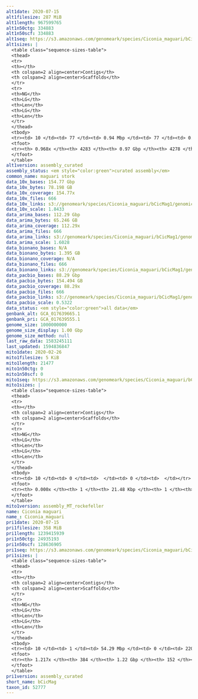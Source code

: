 ```yaml
---
alt1date: 2020-07-15
alt1filesize: 287 MiB
alt1length: 967599765
alt1n50ctg: 334883
alt1n50scf: 334883
alt1seq: https://s3.amazonaws.com/genomeark/species/Ciconia_maguari/bCicMag1/assembly_curated/bCicMag1.alt.cur.20200715.fasta.gz
alt1sizes: |
  <table class="sequence-sizes-table">
  <thead>
  <tr>
  <th></th>
  <th colspan=2 align=center>Contigs</th>
  <th colspan=2 align=center>Scaffolds</th>
  </tr>
  <tr>
  <th>NG</th>
  <th>LG</th>
  <th>Len</th>
  <th>LG</th>
  <th>Len</th>
  </tr>
  </thead>
  <tbody>
  <tr><td> 10 </td><td> 77 </td><td> 0.94 Mbp </td><td> 77 </td><td> 0.94 Mbp </td></tr>  <tr><td> 20 </td><td> 205 </td><td> 0.66 Mbp </td><td> 205 </td><td> 0.66 Mbp </td></tr>  <tr><td> 30 </td><td> 376 </td><td> 0.52 Mbp </td><td> 376 </td><td> 0.52 Mbp </td></tr>  <tr><td> 40 </td><td> 592 </td><td> 414.48 Kbp </td><td> 592 </td><td> 414.48 Kbp </td></tr>  <tr style="background-color:#cccccc;"><td> 50 </td><td> 862 </td><td> 334.88 Kbp </td><td> 862 </td><td> 334.88 Kbp </td></tr>  <tr><td> 60 </td><td> 1195 </td><td> 268.90 Kbp </td><td> 1195 </td><td> 268.90 Kbp </td></tr>  <tr><td> 70 </td><td> 1613 </td><td> 209.36 Kbp </td><td> 1613 </td><td> 209.36 Kbp </td></tr>  <tr><td> 80 </td><td> 2167 </td><td> 153.50 Kbp </td><td> 2167 </td><td> 153.50 Kbp </td></tr>  <tr><td> 90 </td><td> 3012 </td><td> 87.56 Kbp </td><td> 3012 </td><td> 87.56 Kbp </td></tr>  <tr><td> 100 </td><td> 0 </td><td>  </td><td> 0 </td><td>  </td></tr>  </tbody>
  <tfoot>
  <tr><th> 0.968x </th><th> 4283 </th><th> 0.97 Gbp </th><th> 4278 </th><th> 0.97 Gbp </th></tr>
  </tfoot>
  </table>
alt1version: assembly_curated
assembly_status: <em style="color:green">curated assembly</em>
common_name: maguari stork
data_10x_bases: 154.77 Gbp
data_10x_bytes: 78.198 GB
data_10x_coverage: 154.77x
data_10x_files: 666
data_10x_links: s3://genomeark/species/Ciconia_maguari/bCicMag1/genomic_data/10x/<br>
data_10x_scale: 1.8433
data_arima_bases: 112.29 Gbp
data_arima_bytes: 65.246 GB
data_arima_coverage: 112.29x
data_arima_files: 666
data_arima_links: s3://genomeark/species/Ciconia_maguari/bCicMag1/genomic_data/arima/<br>
data_arima_scale: 1.6028
data_bionano_bases: N/A
data_bionano_bytes: 1.395 GB
data_bionano_coverage: N/A
data_bionano_files: 666
data_bionano_links: s3://genomeark/species/Ciconia_maguari/bCicMag1/genomic_data/bionano/<br>
data_pacbio_bases: 88.29 Gbp
data_pacbio_bytes: 154.494 GB
data_pacbio_coverage: 88.29x
data_pacbio_files: 666
data_pacbio_links: s3://genomeark/species/Ciconia_maguari/bCicMag1/genomic_data/pacbio/<br>
data_pacbio_scale: 0.5322
data_status: <em style="color:green">all data</em>
genbank_alt: GCA_017639665.1
genbank_pri: GCA_017639555.1
genome_size: 1000000000
genome_size_display: 1.00 Gbp
genome_size_method: null
last_raw_data: 1583245111
last_updated: 1594836847
mito1date: 2020-02-26
mito1filesize: 5 KiB
mito1length: 21477
mito1n50ctg: 0
mito1n50scf: 0
mito1seq: https://s3.amazonaws.com/genomeark/species/Ciconia_maguari/bCicMag1/assembly_MT_rockefeller/bCicMag1.MT.20200226.fasta.gz
mito1sizes: |
  <table class="sequence-sizes-table">
  <thead>
  <tr>
  <th></th>
  <th colspan=2 align=center>Contigs</th>
  <th colspan=2 align=center>Scaffolds</th>
  </tr>
  <tr>
  <th>NG</th>
  <th>LG</th>
  <th>Len</th>
  <th>LG</th>
  <th>Len</th>
  </tr>
  </thead>
  <tbody>
  <tr><td> 10 </td><td> 0 </td><td>  </td><td> 0 </td><td>  </td></tr>  <tr><td> 20 </td><td> 0 </td><td>  </td><td> 0 </td><td>  </td></tr>  <tr><td> 30 </td><td> 0 </td><td>  </td><td> 0 </td><td>  </td></tr>  <tr><td> 40 </td><td> 0 </td><td>  </td><td> 0 </td><td>  </td></tr>  <tr style="background-color:#cccccc;"><td> 50 </td><td> 0 </td><td style="background-color:#ff8888;">  </td><td> 0 </td><td style="background-color:#ff8888;">  </td></tr>  <tr><td> 60 </td><td> 0 </td><td>  </td><td> 0 </td><td>  </td></tr>  <tr><td> 70 </td><td> 0 </td><td>  </td><td> 0 </td><td>  </td></tr>  <tr><td> 80 </td><td> 0 </td><td>  </td><td> 0 </td><td>  </td></tr>  <tr><td> 90 </td><td> 0 </td><td>  </td><td> 0 </td><td>  </td></tr>  <tr><td> 100 </td><td> 0 </td><td>  </td><td> 0 </td><td>  </td></tr>  </tbody>
  <tfoot>
  <tr><th> 0.000x </th><th> 1 </th><th> 21.48 Kbp </th><th> 1 </th><th> 21.48 Kbp </th></tr>
  </tfoot>
  </table>
mito1version: assembly_MT_rockefeller
name: Ciconia maguari
name_: Ciconia_maguari
pri1date: 2020-07-15
pri1filesize: 358 MiB
pri1length: 1239415939
pri1n50ctg: 24935193
pri1n50scf: 128636905
pri1seq: https://s3.amazonaws.com/genomeark/species/Ciconia_maguari/bCicMag1/assembly_curated/bCicMag1.pri.cur.20200715.fasta.gz
pri1sizes: |
  <table class="sequence-sizes-table">
  <thead>
  <tr>
  <th></th>
  <th colspan=2 align=center>Contigs</th>
  <th colspan=2 align=center>Scaffolds</th>
  </tr>
  <tr>
  <th>NG</th>
  <th>LG</th>
  <th>Len</th>
  <th>LG</th>
  <th>Len</th>
  </tr>
  </thead>
  <tbody>
  <tr><td> 10 </td><td> 1 </td><td> 54.29 Mbp </td><td> 0 </td><td> 220.37 Mbp </td></tr>  <tr><td> 20 </td><td> 3 </td><td> 43.90 Mbp </td><td> 0 </td><td> 220.37 Mbp </td></tr>  <tr><td> 30 </td><td> 6 </td><td> 32.95 Mbp </td><td> 1 </td><td> 169.11 Mbp </td></tr>  <tr><td> 40 </td><td> 9 </td><td> 29.67 Mbp </td><td> 2 </td><td> 128.64 Mbp </td></tr>  <tr style="background-color:#cccccc;"><td> 50 </td><td> 13 </td><td style="background-color:#88ff88;"> 24.94 Mbp </td><td> 2 </td><td style="background-color:#88ff88;"> 128.64 Mbp </td></tr>  <tr><td> 60 </td><td> 17 </td><td> 23.76 Mbp </td><td> 3 </td><td> 87.15 Mbp </td></tr>  <tr><td> 70 </td><td> 22 </td><td> 16.21 Mbp </td><td> 5 </td><td> 72.61 Mbp </td></tr>  <tr><td> 80 </td><td> 29 </td><td> 13.21 Mbp </td><td> 6 </td><td> 67.88 Mbp </td></tr>  <tr><td> 90 </td><td> 37 </td><td> 11.21 Mbp </td><td> 8 </td><td> 46.75 Mbp </td></tr>  <tr><td> 100 </td><td> 50 </td><td> 6.26 Mbp </td><td> 10 </td><td> 25.27 Mbp </td></tr>  </tbody>
  <tfoot>
  <tr><th> 1.217x </th><th> 384 </th><th> 1.22 Gbp </th><th> 152 </th><th> 1.24 Gbp </th></tr>
  </tfoot>
  </table>
pri1version: assembly_curated
short_name: bCicMag
taxon_id: 52777
---
```

